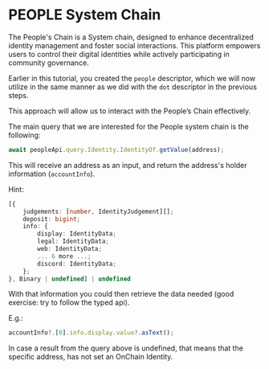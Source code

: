 # PEOPLE System Chain

The People's Chain is a System chain, designed to enhance decentralized identity management and foster social interactions. This platform empowers users to control their digital identities while actively participating in community governance.

Earlier in this tutorial, you created the `people` descriptor, which we will now utilize in the same manner as we did with the `dot` descriptor in the previous steps.

This approach will allow us to interact with the People’s Chain effectively.

The main query that we are interested for the People system chain is the following:

```ts
await peopleApi.query.Identity.IdentityOf.getValue(address);
```

This will receive an address as an input, and return the address's holder information (`accountInfo`).

Hint:

```ts
[{
    judgements: [number, IdentityJudgement][];
    deposit: bigint;
    info: {
        display: IdentityData;
        legal: IdentityData;
        web: IdentityData;
        ... 6 more ...;
        discord: IdentityData;
    };
}, Binary | undefined] | undefined
```

With that information you could then retrieve the data needed (good exercise: try to follow the typed api).

E.g.:

```ts
accountInfo?.[0].info.display.value?.asText();
```

In case a result from the query above is undefined, that means that the specific address, has not set an OnChain Identity.
